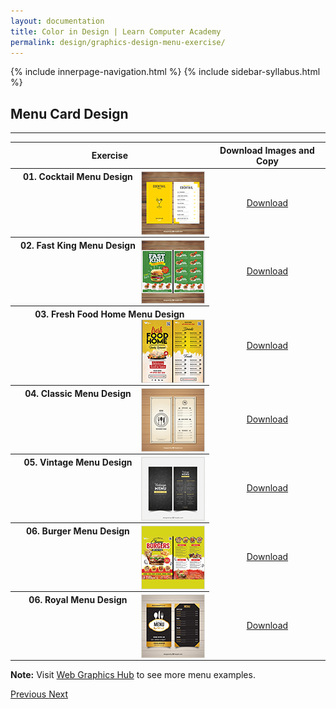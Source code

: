 ```yaml
---
layout: documentation
title: Color in Design | Learn Computer Academy
permalink: design/graphics-design-menu-exercise/
---
```

<div class="loader">
{% include innerpage-navigation.html %}
{% include sidebar-syllabus.html %}
 <div class="page-content">
  <div class="content-wrapper">
   <div class="row">
    <div class="col-md-9 content">
     <!-- Your content goes started here -->
     <div class="doc-content">
      <h2>Menu Card Design</h2>
      <hr>
      <table class="table table-striped table-bordered">
       <thead class="thead-shades">
        <tr>
         <th scope="col">Exercise</th>
         <th scope="col">Download Images and Copy</th>
        </tr>
       </thead>
       <tbody>
        <style>
         th img {
          float: right;
          max-width: 100px;
          height: auto;
          display: inline-block;
          border: 1px solid #ddd;
         }
         tr td {
          text-align: center;
         }
         .table td {
          vertical-align: middle;
         }
        </style>
        <tr>
         <th scope="row">01. Cocktail Menu Design <img src="{{ site.baseurl }}/../assets/img/graphics-design/menu/thumbnail/food-flyer-1.jpg" alt="">
         </th>
         <td>
          <a href="{{ site.baseurl }}/../assets/img/graphics-design/menu/food-flyer-1.jpg" class="btn btn-primary" download="LCA-menu-01">Download</a>
         </td>
        </tr>
        <tr>
         <th scope="row">02. Fast King Menu Design <img src="{{ site.baseurl }}/../assets/img/graphics-design/menu/thumbnail/food-flyer-2.jpg" alt="">
         </th>
         <td>
          <a href="{{ site.baseurl }}/../assets/img/graphics-design/menu/food-flyer-2.jpg" class="btn btn-primary" download="LCA-menu-02">Download</a>
         </td>
        </tr>
        <tr>
         <th scope="row">03. Fresh Food Home Menu Design <img src="{{ site.baseurl }}/../assets/img/graphics-design/menu/thumbnail/food-flyer-3.jpg" alt="">
         </th>
         <td>
          <a href="{{ site.baseurl }}/../assets/img/graphics-design/menu/food-flyer-3.jpg" class="btn btn-primary" download="LCA-menu-03">Download</a>
         </td>
        </tr>
        <tr>
         <th scope="row">04. Classic Menu Design <img src="{{ site.baseurl }}/../assets/img/graphics-design/menu/thumbnail/food-flyer-4.jpg" alt="">
         </th>
         <td>
          <a href="{{ site.baseurl }}/../assets/img/graphics-design/menu/food-flyer-4.jpg" class="btn btn-primary" download="LCA-menu-04">Download</a>
         </td>
        </tr>
        <tr>
         <th scope="row">05. Vintage Menu Design <img src="{{ site.baseurl }}/../assets/img/graphics-design/menu/thumbnail/food-flyer-5.jpg" alt="">
         </th>
         <td>
          <a href="{{ site.baseurl }}/../assets/img/graphics-design/menu/food-flyer-5.jpg" class="btn btn-primary" download="LCA-menu-05">Download</a>
         </td>
        </tr>
        <tr>
         <th scope="row">06. Burger Menu Design <img src="{{ site.baseurl }}/../assets/img/graphics-design/menu/thumbnail/food-flyer-6.jpg" alt="">
         </th>
         <td>
          <a href="{{ site.baseurl }}/../assets/img/graphics-design/menu/food-flyer-6.jpg" class="btn btn-primary" download="LCA-menu-06">Download</a>
         </td>
        </tr>
        <tr>
         <th scope="row">06. Royal Menu Design <img src="{{ site.baseurl }}/../assets/img/graphics-design/menu/thumbnail/food-flyer-7.jpg" alt="">
         </th>
         <td>
          <a href="{{ site.baseurl }}/../assets/img/graphics-design/menu/food-flyer-7.jpg" class="btn btn-primary" download="LCA-menu-07">Download</a>
         </td>
        </tr>
       </tbody>
      </table>
      <p class="note">
       <b>Note:</b> Visit <a href="https://webgraphicshub.com/works/food-menu-design/" target="_blank">Web Graphics Hub</a> to see more menu examples.
      </p>
     </div>
     <!-- /.Your content goes ends here -->
     <div class="footer-btn d-flex justify-content-between">
      <a href="graphics-design-visiting-card-exercise" class="btn">
       <i class="fas fa-arrow-circle-left"></i>Previous </a>
      <a href="graphics-design-ui-exercise" class="btn">Next <i class="fas fa-arrow-circle-right"></i>
      </a>
     </div>
     <!-- /.End of footer button -->
    </div>
    <!-- Right Sidebar Start--> <?php include '../../includes/right-sidebar-innerpage.php'; ?>
    <!-- Right-Sidebar End -->
   </div>
  </div>
